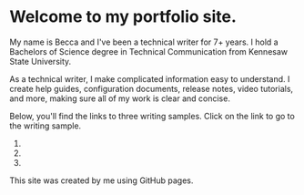 # Welcome to my portfolio site. 

<p>My name is Becca and I've been a technical writer for 7+ years. I hold a Bachelors of Science degree in Technical Communication from Kennesaw State University.  
  
As a technical writer, I make complicated information easy to understand. I create help guides, configuration documents, release notes, video tutorials, and more, making sure all of my work is clear and concise.</p>

<p>Below, you'll find the links to three writing samples. Click on the link to go to the writing sample. 
<ol>
  <li> </li>
  <li> </li>
  <li> </li>
</ol>
  
</p>

<p>This site was created by me using GitHub pages.</p>
